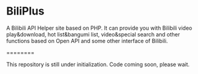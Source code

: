 BiliPlus
========

A Bilibili API Helper site based on PHP.
It can provide you with Bilibili video play&amp;download, hot list&amp;bangumi list, video&amp;special search and other functions based on Open API and some other interface of Bilibili.

========

This repository is still under initialization.
Code coming soon, please wait.
